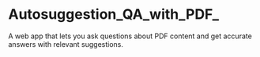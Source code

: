 # Autosuggestion_QA_with_PDF_
A web app that lets you ask questions about PDF content and get accurate answers with relevant suggestions.
